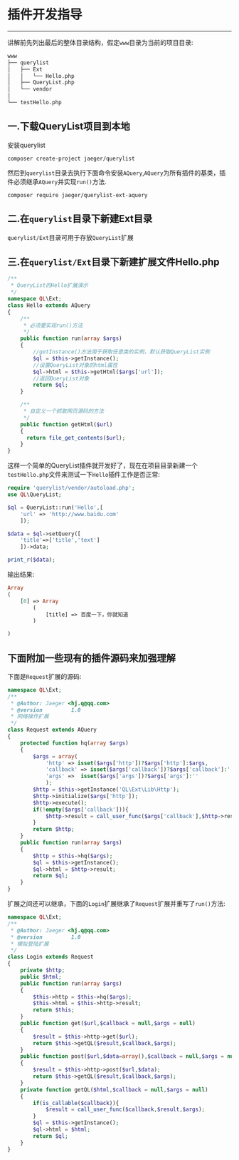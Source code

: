 # 插件开发指导

---

讲解前先列出最后的整体目录结构，假定`www`目录为当前的项目目录:

```bash
www
├── querylist
│   ├── Ext
│   │   └── Hello.php
│   ├── QueryList.php
│   └── vendor
│       
└── testHello.php
```

## 一.下载QueryList项目到本地

安装querylist

```shell
composer create-project jaeger/querylist
```

然后到`querylist`目录去执行下面命令安装`AQuery`,`AQuery`为所有插件的基类，插件必须继承`AQuery`并实现`run()`方法.

```shell
composer require jaeger/querylist-ext-aquery
```

## 二.在`querylist`目录下新建Ext目录

`querylist/Ext`目录可用于存放`QueryList`扩展

## 三.在`querylist/Ext`目录下新建扩展文件Hello.php

```php
/**
 * QueryList的Hello扩展演示
 */
namespace QL\Ext;
class Hello extends AQuery
{
    /**
     * 必须要实现run()方法
     */
    public function run(array $args)
    {
        //getInstance()方法用于获取任意类的实例，默认获取QueryList实例
        $ql = $this->getInstance();
        //设置QueryList对象的html属性
        $ql->html = $this->getHtml($args['url']);
        //返回QueryList对象
        return $ql;
    }

    /**
     * 自定义一个抓取网页源码的方法
     */
    public function getHtml($url)
    {
      return file_get_contents($url);
    }
}
```

这样一个简单的QueryList插件就开发好了，现在在项目目录新建一个`testHello.php`文件来测试一下`Hello`插件工作是否正常:

```php
require 'querylist/vendor/autoload.php';
use QL\QueryList;

$ql = QueryList::run('Hello',[
    'url' => 'http://www.baidu.com'
    ]);

$data = $ql->setQuery([
    'title'=>['title','text']
    ])->data;

print_r($data);
```

输出结果:

```php
Array
(
    [0] => Array
        (
            [title] => 百度一下，你就知道
        )

)
```

## 下面附加一些现有的插件源码来加强理解

下面是`Request`扩展的源码:

```php
namespace QL\Ext;
/**
 * @Author: Jaeger <hj.q@qq.com>
 * @version         1.0
 * 网络操作扩展
 */
class Request extends AQuery
{
    protected function hq(array $args)
    {
        $args = array(
            'http' => isset($args['http'])?$args['http']:$args,
            'callback' => isset($args['callback'])?$args['callback']:'',
            'args' =>  isset($args['args'])?$args['args']:''
            );
        $http = $this->getInstance('QL\Ext\Lib\Http');
        $http->initialize($args['http']);
        $http->execute();
        if(!empty($args['callback'])){
            $http->result = call_user_func($args['callback'],$http->result,$args['args']);
        }
        return $http;
    }
    public function run(array $args)
    {
        $http = $this->hq($args);
        $ql = $this->getInstance();
        $ql->html = $http->result;
        return $ql;
    }
}
```

扩展之间还可以继承，下面的`Login`扩展继承了`Request`扩展并重写了`run()`方法:

```php
namespace QL\Ext;
/**
 * @Author: Jaeger <hj.q@qq.com>
 * @version         1.0
 * 模拟登陆扩展
 */
class Login extends Request
{
    private $http;
    public $html;
    public function run(array $args)
    {
        $this->http = $this->hq($args);
        $this->html = $this->http->result;
        return $this;
    }
    public function get($url,$callback = null,$args = null)
    {
        $result = $this->http->get($url);
        return $this->getQL($result,$callback,$args);
    }
    public function post($url,$data=array(),$callback = null,$args = null)
    {
        $result = $this->http->post($url,$data);
        return $this->getQL($result,$callback,$args);
    }
    private function getQL($html,$callback = null,$args = null)
    {
        if(is_callable($callback)){
            $result = call_user_func($callback,$result,$args);
        }
        $ql = $this->getInstance();
        $ql->html = $html;
        return $ql;
    }
}
```